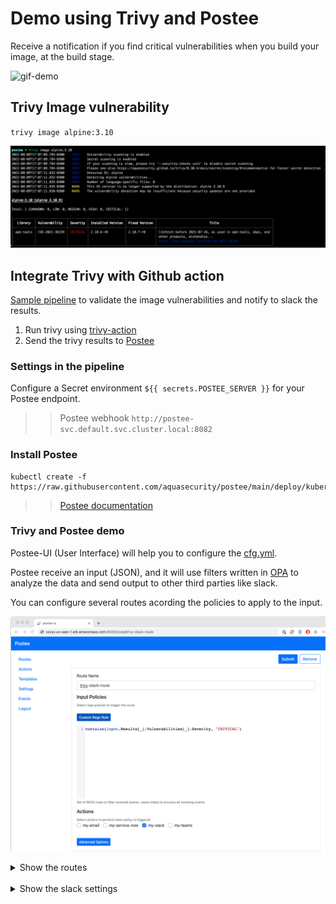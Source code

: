 # Demo using Trivy and Postee

Receive a notification if you find critical vulnerabilities when you build your image, at the build stage.

![gif-demo](./images/demo-postee-trivy-slack.gif)

## Trivy Image vulnerability

`trivy image alpine:3.10`

![alpine-Image](./images/trivy-alpine.png)

## Integrate Trivy with Github action

[Sample pipeline](./.github/workflows/trivy-postee.yml) to validate the image vulnerabilities and notify to slack the results.

1. Run trivy using [trivy-action](https://github.com/aquasecurity/trivy-action)
2. Send the trivy results to [Postee](https://github.com/aquasecurity/postee)

### Settings in the pipeline

Configure a Secret environment `${{ secrets.POSTEE_SERVER }}` for your Postee endpoint.

>> Postee webhook `http://postee-svc.default.svc.cluster.local:8082`

### Install Postee

```
kubectl create -f https://raw.githubusercontent.com/aquasecurity/postee/main/deploy/kubernetes/postee.yaml

```
>> [Postee documentation](https://aquasecurity.github.io/postee/v2.7.2/install/)

### Trivy and Postee demo

Postee-UI (User Interface) will help you to configure the [cfg.yml](https://github.com/aquasecurity/postee/blob/main/cfg.yaml).

Postee receive an input (JSON), and it will use filters written in [OPA](https://www.openpolicyagent.org/docs/v0.11.0/get-started/) to analyze the data and send output to other third parties like slack.

You can configure several routes acording the policies to apply to the input.

![alpine-rego](./images/postee-ui-trivy-route.png)


<details>
<summary>Show the routes</summary>

![alpine-rego](./images/postee-ui-demo.png)
</details></br>

<details>
<summary>Show the slack settings</summary>

![alpine-rego](./images/postee-ui-slack-action.png)
</details></br>
